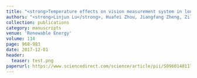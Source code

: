 ```yaml
---
title: "<strong>Temperature effects on vision measurement system in long-term continuous monitoring of displacement</strong>"
authors: "<strong>Linjun Lu</strong>, Huafei Zhou, Jiangfang Zheng, Ziling Xie, Linjun Lu, Yiqing Ni, JM Ko"
collection: publications
category: manuscripts
venue: 'Renewable Energy'
volume: 114
page: 968-983
date: 2017-12-01
header:
  teaser: test.png
paperurl: https://www.sciencedirect.com/science/article/pii/S0960148117307310
---
```

